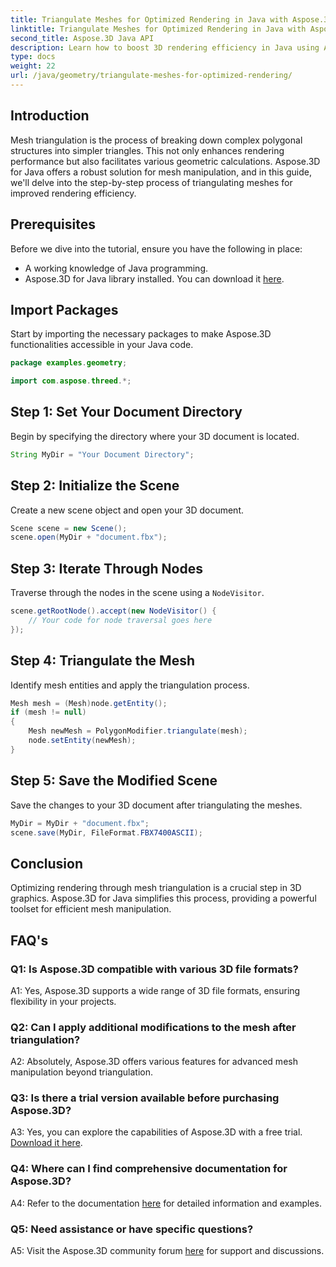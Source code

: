 ```yaml
---
title: Triangulate Meshes for Optimized Rendering in Java with Aspose.3D
linktitle: Triangulate Meshes for Optimized Rendering in Java with Aspose.3D
second_title: Aspose.3D Java API
description: Learn how to boost 3D rendering efficiency in Java using Aspose.3D. Triangulate meshes for optimal performance.
type: docs
weight: 22
url: /java/geometry/triangulate-meshes-for-optimized-rendering/
---
```

## Introduction

Mesh triangulation is the process of breaking down complex polygonal structures into simpler triangles. This not only enhances rendering performance but also facilitates various geometric calculations. Aspose.3D for Java offers a robust solution for mesh manipulation, and in this guide, we'll delve into the step-by-step process of triangulating meshes for improved rendering efficiency.

## Prerequisites

Before we dive into the tutorial, ensure you have the following in place:

- A working knowledge of Java programming.
- Aspose.3D for Java library installed. You can download it [here](https://releases.aspose.com/3d/java/).

## Import Packages

Start by importing the necessary packages to make Aspose.3D functionalities accessible in your Java code.

```java
package examples.geometry;

import com.aspose.threed.*;
```

## Step 1: Set Your Document Directory

Begin by specifying the directory where your 3D document is located.

```java
String MyDir = "Your Document Directory";
```

## Step 2: Initialize the Scene

Create a new scene object and open your 3D document.

```java
Scene scene = new Scene();
scene.open(MyDir + "document.fbx");
```

## Step 3: Iterate Through Nodes

Traverse through the nodes in the scene using a `NodeVisitor`.

```java
scene.getRootNode().accept(new NodeVisitor() {
    // Your code for node traversal goes here
});
```

## Step 4: Triangulate the Mesh

Identify mesh entities and apply the triangulation process.

```java
Mesh mesh = (Mesh)node.getEntity();
if (mesh != null)
{
    Mesh newMesh = PolygonModifier.triangulate(mesh);
    node.setEntity(newMesh);
}
```

## Step 5: Save the Modified Scene

Save the changes to your 3D document after triangulating the meshes.

```java
MyDir = MyDir + "document.fbx";
scene.save(MyDir, FileFormat.FBX7400ASCII);
```

## Conclusion

Optimizing rendering through mesh triangulation is a crucial step in 3D graphics. Aspose.3D for Java simplifies this process, providing a powerful toolset for efficient mesh manipulation.

## FAQ's

### Q1: Is Aspose.3D compatible with various 3D file formats?

A1: Yes, Aspose.3D supports a wide range of 3D file formats, ensuring flexibility in your projects.

### Q2: Can I apply additional modifications to the mesh after triangulation?

A2: Absolutely, Aspose.3D offers various features for advanced mesh manipulation beyond triangulation.

### Q3: Is there a trial version available before purchasing Aspose.3D?

A3: Yes, you can explore the capabilities of Aspose.3D with a free trial. [Download it here](https://releases.aspose.com/).

### Q4: Where can I find comprehensive documentation for Aspose.3D?

A4: Refer to the documentation [here](https://reference.aspose.com/3d/java/) for detailed information and examples.

### Q5: Need assistance or have specific questions?

A5: Visit the Aspose.3D community forum [here](https://forum.aspose.com/c/3d/18) for support and discussions.
